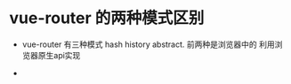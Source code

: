 

# vue-router 的两种模式区别

  - vue-router 有三种模式 hash history abstract.
    前两种是浏览器中的 利用浏览器原生api实现

  -   